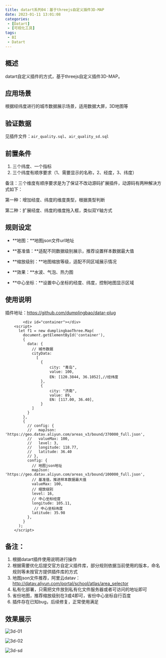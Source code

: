 ```yaml
---
title: datart系列04：基于threejs自定义插件3D-MAP
date: 2023-01-11 13:01:08
categories: 
 - [Datart]
 - [可视化工具]
tags:
 - BI
 - Datart
---
```


## 概述

datart自定义插件的方式，基于threejs自定义插件3D-MAP。

## 应用场景

根据经纬度进行的城市数据展示场景，适用数据大屏，3D地图等
<!--more-->
## 验证数据

见插件文件：`air_quality.sql`、`air_quality_sd.sql`

## 前置条件

1. 三个纬度、一个指标
2. 三个纬度有顺序要求（1、需要显示的名称，2、经度，3、纬度）

备注：三个维度有顺序要求是为了保证不改动源码扩展插件，动源码有两种解决方式如下：

第一种：增加经度、纬度的维度类型，根据类型判断

第二种：扩展经度、纬度的维度拖入框，类似双Y轴方式

## 规则设定

- **地图：**地图json文件url地址
- **基准值：**适配不同数据级别展示，推荐设置样本数据最大值

- **缩放级别：**地图缩放等级，适配不同区域展示情况
- **效果：**水波、气泡、热力图
- **中心坐标：**设置中心坐标的经度、纬度，控制地图显示区域

## 使用说明

插件地址：https://github.com/dumplingbao/datar-plug

```
		<div id="container"></div>
    <script>
      let f1 = new dumplingbaoThree.Map(
        document.getElementById('container'),
        {
          data: {
            // 城市数据
            cityData:
              [
                {
                    city: "青岛",
                    value: 100,
                    EN: [120.3844, 36.1052],//经纬度
                },
                {
                    city: "济南",
                    value: 89,
                    EN: [117.00, 36.40],
                }
            ]
          }
        },
        {
          // config: {
          //   mapJson: 'https://geo.datav.aliyun.com/areas_v3/bound/370000_full.json',
          //   valueMax: 100,
          //   level: 3,
          //   longitude: 118.77,
          //   latitude: 36.40
          // },
          config: {
            // 地图json地址
            mapJson: 'https://geo.datav.aliyun.com/areas_v3/bound/100000_full.json',
            // 基准值，推进样本数据最大值
            valueMax: 100,
            // 缩放级别
            level: 16,
            // 中心坐标经度
            longitude: 105.11,
             // 中心坐标纬度
            latitude: 35.98
          },
        }
      );
    </script>
```

## 备注：

1. 根据datart插件使用说明进行操作
2. 根据需要优化后提交官方自定义插件库，部分规则依据当前使用的版本，命名规则等未按官方提供插件库的方式
3. 地图json文件推荐，阿里云datav：http://datav.aliyun.com/portal/school/atlas/area_selector
4. 私有化部署，只需把文件放到私有化文件服务器或者可访问的地址即可
5. 省份地图，推荐缩放级别在3或4即可，省份中心坐标自行百度
6. 插件存在已知bug，后续修复，正常使用满足

## 效果展示

![3d-01](https://ossbao.oss-cn-qingdao.aliyuncs.com/blog/datart/04/3d-01.png)

![3d-02](https://ossbao.oss-cn-qingdao.aliyuncs.com/blog/datart/04/3d-02.png)

![3d-sd](https://ossbao.oss-cn-qingdao.aliyuncs.com/blog/datart/04/3d-sd.png)